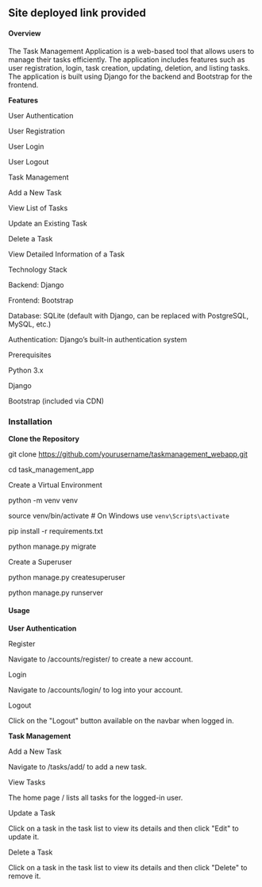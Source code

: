 ## Site deployed link provided
#### Overview
The Task Management Application is a web-based tool that allows users to manage their tasks efficiently. The application includes features such as user registration, login, task creation, updating, deletion, and listing tasks. The application is built using Django for the backend and Bootstrap for the frontend.

**Features**

User Authentication

User Registration

User Login

User Logout

Task Management

Add a New Task

View List of Tasks

Update an Existing Task

Delete a Task

View Detailed Information of a Task

Technology Stack

Backend: Django

Frontend: Bootstrap

Database: SQLite (default with Django, can be replaced with PostgreSQL, MySQL, etc.)

Authentication: Django’s built-in authentication system

Prerequisites

Python 3.x

Django

Bootstrap (included via CDN)

### Installation

**Clone the Repository**

git clone https://github.com/yourusername/taskmanagement_webapp.git

cd task_management_app

Create a Virtual Environment

python -m venv venv

source venv/bin/activate  # On Windows use `venv\Scripts\activate`


pip install -r requirements.txt

python manage.py migrate

Create a Superuser


python manage.py createsuperuser

python manage.py runserver


#### Usage
**User Authentication**

Register

Navigate to /accounts/register/ to create a new account.

Login

Navigate to /accounts/login/ to log into your account.

Logout

Click on the "Logout" button available on the navbar when logged in.

**Task Management**

Add a New Task

Navigate to /tasks/add/ to add a new task.

View Tasks

The home page / lists all tasks for the logged-in user.

Update a Task

Click on a task in the task list to view its details and then click "Edit" to update it.

Delete a Task

Click on a task in the task list to view its details and then click "Delete" to remove it.
